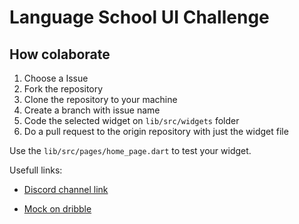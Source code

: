 # Language School UI Challenge

## How colaborate

1. Choose a Issue
2. Fork the repository
3. Clone the repository to your machine
4. Create a branch with issue name
5. Code the selected widget on `lib/src/widgets` folder
6. Do a pull request to the origin repository with just the widget file

Use the `lib/src/pages/home_page.dart` to test your widget.

Usefull links:

-  [Discord channel link](https://discordapp.com/invite/x7X4uA9)

- [Mock on dribble](https://dribbble.com/shots/13979977-Language-School)